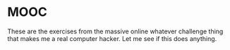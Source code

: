 # MOOC
These are the exercises from the massive online whatever challenge thing that makes me a real computer hacker.
Let me see if this does anything.
